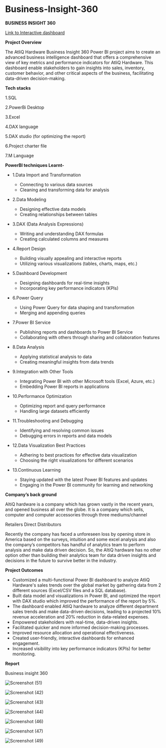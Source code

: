 # Business-Insight-360
**BUSINESS INSIGHT 360**

[Link to Interactive dashboard](https://app.powerbi.com/view?r=eyJrIjoiNmEzMGQ5ZmQtMjc0Ni00NzI4LWIxZTUtZDZjYmE5MTQyMTljIiwidCI6ImM2ZTU0OWIzLTVmNDUtNDAzMi1hYWU5LWQ0MjQ0ZGM1YjJjNCJ9)


**Project Overview**

The AtliQ Hardware Business Insight 360 Power BI project aims to create an advanced business intelligence dashboard that offers a comprehensive view of key metrics and performance indicators for AtliQ Hardware. This dashboard enable stakeholders to gain insights into sales, inventory, customer behavior, and other critical aspects of the business, facilitating data-driven decision-making.

**Tech stacks**

1.SQL

2.PowerBi Desktop

3.Excel

4.DAX language

5.DAX studio (for optimizing the report)

6.Project charter file

7.M Language


  **PowerBI techniques Learnt-**

- 1.Data Import and Transformation
  - Connecting to various data sources
  - Cleaning and transforming data for analysis

- 2.Data Modeling
  - Designing effective data models
  - Creating relationships between tables

- 3.DAX (Data Analysis Expressions)
  - Writing and understanding DAX formulas
  - Creating calculated columns and measures

- 4.Report Design
  - Building visually appealing and interactive reports
  - Utilizing various visualizations (tables, charts, maps, etc.)

- 5.Dashboard Development
  - Designing dashboards for real-time insights
  - Incorporating key performance indicators (KPIs)

- 6.Power Query
  - Using Power Query for data shaping and transformation
  - Merging and appending queries

- 7.Power BI Service
  - Publishing reports and dashboards to Power BI Service
  - Collaborating with others through sharing and collaboration features

- 8.Data Analysis
  - Applying statistical analysis to data
  - Creating meaningful insights from data trends

- 9.Integration with Other Tools
  - Integrating Power BI with other Microsoft tools (Excel, Azure, etc.)
  - Embedding Power BI reports in applications

- 10.Performance Optimization
  - Optimizing report and query performance
  - Handling large datasets efficiently

- 11.Troubleshooting and Debugging
  - Identifying and resolving common issues
  - Debugging errors in reports and data models

- 12.Data Visualization Best Practices
  - Adhering to best practices for effective data visualization
  - Choosing the right visualizations for different scenarios

- 13.Continuous Learning
  - Staying updated with the latest Power BI features and updates
  - Engaging in the Power BI community for learning and networking



**Company’s back ground**

AltiQ hardware is a company which has grown vastly in the recent years, and opened business all over the globe. It is a company which sells, computer and computer accessories through three mediums/channel

Retailers
Direct
Distributors

Recently the company has faced a unforeseen loss by opening store in America based on the surveys, intuition and some excel analysis and also the company’s competitors has handful of analytics team to perform analysis and make data driven decision. So, the AltiQ hardware has no other option other than building their analytics team for data driven insights and decisions in the future to survive better in the industry.

**Project Outcomes**

- Customized a multi-functional Power BI dashboard to analyze AtliQ Hardware's sales trends over the global market by gathering data from 2 
  different sources (Excel/CSV files and a SQL database).
- Built data model and visualizations in Power BI, and optimized the report with DAX studio which improved the performance of the report by 5%. 
- The dashboard enabled AtliQ hardware to analyze different department sales trends and make data-driven decisions, leading to a projected 10% 
  revenue acceleration and 20% reduction in data-related expenses.
- Empowered stakeholders with real-time, data-driven insights.
- Facilitated quicker and more informed decision-making processes.
- Improved resource allocation and operational effectiveness.
- Created user-friendly, interactive dashboards for enhanced engagement.
- Increased visibility into key performance indicators (KPIs) for better monitoring.


                                                               
**Report**


Business insight 360 

![Screenshot (51)](https://github.com/Shubhamgujar790/Business-Insight-360/assets/153626022/a9368438-b824-4c07-bcb1-a9033430b3fd)

![Screenshot (42)](https://github.com/Shubhamgujar790/Business-Insight-360/assets/153626022/0c61d8fe-e291-4e26-86c8-a4f78ff7119e)

![Screenshot (43)](https://github.com/Shubhamgujar790/Business-Insight-360/assets/153626022/f6e12b94-398a-49ac-9364-f2f9269233bb)

![Screenshot (44)](https://github.com/Shubhamgujar790/Business-Insight-360/assets/153626022/8c59e2d4-b711-48bb-b068-adf3ac6b4446)

![Screenshot (46)](https://github.com/Shubhamgujar790/Business-Insight-360/assets/153626022/eca2e949-3613-4819-8c60-5cf2c63bb7fd)

![Screenshot (47)](https://github.com/Shubhamgujar790/Business-Insight-360/assets/153626022/31f06f94-2e60-44ac-9cb3-1957b5d80f92)

![Screenshot (49)](https://github.com/Shubhamgujar790/Business-Insight-360/assets/153626022/83d6f92e-0357-4cea-97c1-16757fba0aa2)






